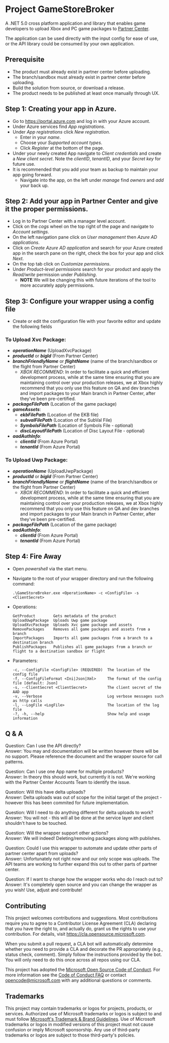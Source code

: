 # Project GameStoreBroker

A .NET 5.0 cross platform application and library that enables game developers to upload Xbox and PC game packages to [Partner Center](https://partner.microsoft.com/).

The application can be used directly with the input config for ease of use, or the API library could be consumed by your own application.

## Prerequisite

- The product must already exist in partner center before uploading.
- The branch/sandbox must already exist in partner center before uploading.
- Build the solution from source, or download a release.
- The product needs to be published at least once manually through UX.

## Step 1: Creating your app in Azure.

- Go to https://portal.azure.com and log in with your Azure account.
- Under Azure services find _App registrations_.
- Under _App registrations_ click _New registration_.
  - Enter in your _name_.
  - Choose your _Supported account types_.
  - Click _Register_ at the bottom of the page.
- Under your newly created App navigate to _Client credentials_ and create a _New client secret_. Note the _clientID_, _tenantID_, and your _Secret key_ for future use.
- It is recommended that you add your team as backup to maintain your app going forward.
  - Navigate into the app, on the left under _manage_ find _owners_ and _add_ your back up.
  
## Step 2: Add your app in Partner Center and give it the proper permissions.

- Log in to Partner Center with a manager level account. 
- Click on the _cogs_ wheel on the top right of the page and navigate to _Account settings_.
- On the left navigation pane click on _User management_ then _Azure AD applications_.
- Click on _Create Azure AD application_ and search for your Azure created app in the search pane on the right, check the box for your app and click _Next_.
- On the top tab click on _Customize permissions_.
- Under _Product-level permissions_ search for your product and apply the _Read/write_ permission under _Publishing_.
  - **NOTE** We will be changing this with future iterations of the tool to more accurately apply permissions.

## Step 3: Configure your wrapper using a config file

- Create or edit the configuration file with your favorite editor and update the following fields

### To Upload Xvc Package:

- ***operationName*** (UploadXvcPackage)
- ***productId*** or ***bigId*** (From Partner Center)
- ***branchFriendlyName*** or ***flightName*** (name of the branch/sandbox or the flight from Partner Center)
  - *XBOX RECOMMEND*: In order to facilitate a quick and efficient development process, while at the same time ensuring that you are maintaining control over your production releases, we at Xbox highly recommend that you only use this feature on QA and dev branches and import packages to your Main branch in Partner Center, after they’ve been pre-certified.
- ***packageFilePath*** (Location of the game package)
- ***gameAssets***:
  - ***ekbFilePath*** (Location of the EKB file)
  - ***subvalFilePath*** (Location of the SubVal File)
  - ***SymbolsFilePath*** (Location of Symbols File - optional)
  - ***discLayoutFilePath*** (Location of Disc Layout File - optional)
- ***aadAuthInfo***:
  - ***clientId*** (From Azure Portal)
  - ***tenantId*** (From Azure Portal)

### To Upload Uwp Package:

- ***operationName*** (UploadUwpPackage)
- ***productId*** or ***bigId*** (From Partner Center)
- ***branchFriendlyName*** or ***flightName*** (name of the branch/sandbox or the flight from Partner Center)
  - *XBOX RECOMMEND*: In order to facilitate a quick and efficient development process, while at the same time ensuring that you are maintaining control over your production releases, we at Xbox highly recommend that you only use this feature on QA and dev branches and import packages to your Main branch in Partner Center, after they’ve been pre-certified.
- ***packageFilePath*** (Location of the game package)
- ***aadAuthInfo***:
  - ***clientId*** (From Azure Portal)
  - ***tenantId*** (From Azure Portal)

## Step 4: Fire Away

- Open _powershell_ via the start menu.

- Navigate to the root of your wrapper directory and run the following command:

  ```
  .\GameStoreBroker.exe <OperationName> -c <ConfigFile> -s <ClientSecret>
  ```

- Operations:

  ```
  GetProduct        Gets metadata of the product
  UploadUwpPackage  Uploads Uwp game package
  UploadXvcPackage  Uploads Xvc game package and assets
  RemovePackages    Removes all game packages and assets from a branch
  ImportPackages    Imports all game packages from a branch to a destination branch
  PublishPackages   Publishes all game packages from a branch or flight to a destination sandbox or flight
  ```

- Parameters:

  ```
  -c, --ConfigFile <ConfigFile> (REQUIRED)  The location of the config file
  -f, --ConfigFileFormat <Ini|Json|Xml>     The format of the config file [default: Json]
  -s, --ClientSecret <ClientSecret>         The client secret of the AAD app
  -v, --Verbose                             Log verbose messages such as http calls
  -l, --LogFile <LogFile>                   The location of the log file
  -?, -h, --help                            Show help and usage information
  ```
  
## Q & A

Question: Can I use the API directly? <br>
Answer: You may and documentation will be written however there will be no support. Please reference the document and the wrapper source for call patterns. 

Question: Can I use one App name for multiple products? <br>
Answer: In theory this should work, but currently it is not. We're working with the Partner Center Accounts Team to identify the issue. 

Question: Will this have delta uploads? <br>
Answer: Delta uploads was out of scope for the initial target of the project - however this has been commited for future implementation.

Question: Will I need to do anything different for delta uploads to work? <br>
Answer: You will not - this will all be done at the service layer and client shouldn't have to be touched. 

Question: Will the wrapper support other actions? <br>
Answer: We will indeed! Deleting/removing packages along with publishes.

Question: Could I use this wrapper to automate and update other parts of partner center apart from uploads? <br>
Answer: Unfortunately not right now and our only scope was uploads. The API teams are working to further expand this out to other parts of partner center. 

Question: If I want to change how the wrapper works who do I reach out to? <br>
Answer: It's completely open source and you can change the wrapper as you wish! Use, adjust and contribute! 

## Contributing

This project welcomes contributions and suggestions.  Most contributions require you to agree to a
Contributor License Agreement (CLA) declaring that you have the right to, and actually do, grant us
the rights to use your contribution. For details, visit https://cla.opensource.microsoft.com.

When you submit a pull request, a CLA bot will automatically determine whether you need to provide
a CLA and decorate the PR appropriately (e.g., status check, comment). Simply follow the instructions
provided by the bot. You will only need to do this once across all repos using our CLA.

This project has adopted the [Microsoft Open Source Code of Conduct](https://opensource.microsoft.com/codeofconduct/).
For more information see the [Code of Conduct FAQ](https://opensource.microsoft.com/codeofconduct/faq/) or
contact [opencode@microsoft.com](mailto:opencode@microsoft.com) with any additional questions or comments.

## Trademarks

This project may contain trademarks or logos for projects, products, or services. Authorized use of Microsoft 
trademarks or logos is subject to and must follow 
[Microsoft's Trademark & Brand Guidelines](https://www.microsoft.com/en-us/legal/intellectualproperty/trademarks/usage/general).
Use of Microsoft trademarks or logos in modified versions of this project must not cause confusion or imply Microsoft sponsorship.
Any use of third-party trademarks or logos are subject to those third-party's policies.
